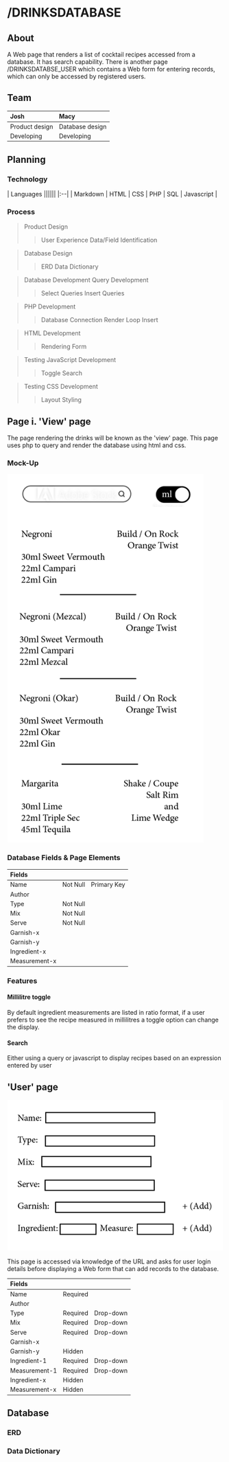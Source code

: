 # /DRINKSDATABASE

## About 
A Web page that renders a list of cocktail recipes accessed from a database. It has search capability. There is another page /DRINKSDATABSE_USER which contains a Web form for entering records, which can only be accessed by registered users.

## Team
|Josh|Macy|
|:--|:--|
|Product design|Database design|
|Developing|Developing|

## Planning
### Technology
| Languages ||||||
|:--|
| Markdown | HTML | CSS | PHP | SQL | Javascript |
### Process
> Product Design
>> User Experience
>> Data/Field Identification

> Database Design
>> ERD
>> Data Dictionary

> Database Development
> Query Development
>> Select Queries
>> Insert Queries

> PHP Development
>> Database Connection
>> Render Loop
>> Insert

> HTML Development
>> Rendering
>> Form

> Testing
> JavaScript Development
>> Toggle
>> Search

> Testing
> CSS Development
>> Layout
>> Styling


## Page i. 'View' page
The page rendering the drinks will be known as the 'view' page. This page uses php to query and render the database using html and css.
### Mock-Up
![View page](pre-viz/view.png 'Previs of View page')
### Database Fields & Page Elements
|Fields|||
|:----|---|---|
|Name|Not Null|Primary Key|
|Author|||
|Type|Not Null||
|Mix|Not Null||
|Serve|Not Null||
|Garnish-x|||
|Garnish-y|||
|Ingredient-x|||
|Measurement-x|||

### Features
#### Millilitre toggle
By default ingredient measurements are listed in ratio format, if a user prefers to see the recipe measured in millilitres a toggle option can change the display.

#### Search
Either using a query or javascript to display recipes based on an expression entered by user

## 'User' page

![User page](pre-viz/form.png 'Previs of User page')

This page is accessed via knowledge of the URL and asks for user login details before displaying a Web form that can add records to the database.

|Fields|||
|:----|---|---|
|Name|Required||
|Author|||
|Type|Required|Drop-down|
|Mix|Required|Drop-down|
|Serve|Required|Drop-down|
|Garnish-x|||
|Garnish-y|Hidden||
|Ingredient-1|Required|Drop-down|
|Measurement-1|Required|Drop-down|
|Ingredient-x|Hidden||
|Measurement-x|Hidden||


## Database
### ERD
### Data Dictionary


